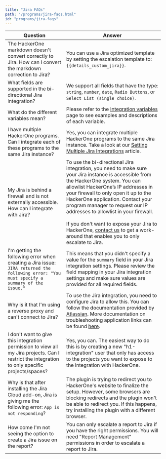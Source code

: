 ```yaml
---
title: "Jira FAQs"
path: "/programs/jira-faqs.html"
id: "programs/jira-faqs"
---
```


Question | Answer
-------- | ------
The HackerOne markdown doesn't convert correctly to Jira. How can I convert the markdown correction to Jira? | You can use a Jira optimized template by setting the escalation template to: `{{details_custom_jira}}`.
What fields are supported in the bi-directional Jira integration? | We support all fields that have the type: `string`, `number`, `date`, `Radio Buttons`, or `Select List (single choice)`.
What do the different variables mean? | Please refer to the [Integration variables](integration-variables.html) page to see examples and descriptions of each variable.
I have multiple HackerOne programs. Can I integrate each of these programs to the same Jira instance? | Yes, you can integrate multiple HackerOne programs to the same Jira instance. Take a look at our [Setting Multiple Jira Integrations](multiple-jira-integrations.html) article.
My Jira is behind a firewall and is not externally accessible. How can I integrate with Jira? | To use the bi-directional Jira integration, you need to make sure your Jira instance is accessible from the HackerOne system. You can allowlist HackerOne’s IP addresses in your firewall to only open it up to the HackerOne application. Contact your program manager to request our IP addresses to allowlist in your firewall.<br><br>If you don't want to expose your Jira to HackerOne, [contact us](https://support.hackerone.com/hc/en-us/requests/new) to get a work-around that enables you to only escalate to Jira.
I'm getting the following error when creating a Jira issue: `JIRA returned the following error: "You must specify a summary of the issue."` | This means that you didn't specify a value for the `summary` field in your Jira integration settings. Please review the field mapping in your Jira integration settings and make sure values are provided for all required fields.
Why is it that I'm using a reverse proxy and can't connect to Jira? | To use the Jira integration, you need to configure Jira to allow this. You can follow the documentation provided by [Atlassian](https://confluence.atlassian.com/kb/reverse-proxy-and-application-link-troubleshooting-guide-719095279.html). More documentation on troubleshooting application links can be found [here](https://confluence.atlassian.com/kb/application-links-troubleshooting-guide-718668765.html).
I don't want to give this integration permission to view all my Jira projects. Can I restrict the integration to only specific projects/spaces? | Yes, you can. The easiest way to do this is by creating a new "h1-integration" user that only has access to the projects you want to expose to the integration with HackerOne.
Why is that after installing the Jira Cloud add-on, Jira is giving me the following error: `App is not responding`? | The plugin is trying to redirect you to HackerOne's website to finalize the setup. However, some browsers are blocking redirects and the plugin won't be able to redirect you. If this happens, try installing the plugin with a different browser.
How come I'm not seeing the option to create a Jira issue on the report? | You can only escalate a report to Jira if you have the right permissions. You will need "Report Management" permissions in order to escalate a report to Jira.
